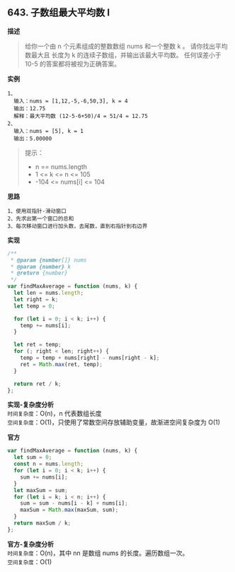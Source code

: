 ## 643. 子数组最大平均数 I

**描述**

> 给你一个由 n 个元素组成的整数数组 nums 和一个整数 k 。
> 请你找出平均数最大且 长度为 k 的连续子数组，并输出该最大平均数。
> 任何误差小于 10-5 的答案都将被视为正确答案。

**实例**

```
1、
  输入：nums = [1,12,-5,-6,50,3], k = 4
  输出：12.75
  解释：最大平均数 (12-5-6+50)/4 = 51/4 = 12.75
2、
  输入：nums = [5], k = 1
  输出：5.00000
```

> 提示：
>
> - n == nums.length
> - 1 <= k <= n <= 105
> - -104 <= nums[i] <= 104

**思路**

```
1、使用双指针-滑动窗口
2、先求出第一个窗口的总和
3、每次移动窗口进行加头数，去尾数，直到右指针到右边界
```

**实现**

```js
/**
 * @param {number[]} nums
 * @param {number} k
 * @return {number}
 */
var findMaxAverage = function (nums, k) {
  let len = nums.length;
  let right = k;
  let temp = 0;

  for (let i = 0; i < k; i++) {
    temp += nums[i];
  }

  let ret = temp;
  for (; right < len; right++) {
    temp = temp + nums[right] - nums[right - k];
    ret = Math.max(ret, temp);
  }

  return ret / k;
};
```

**实现-复杂度分析**  
`时间复杂度`：O(n)，n 代表数组长度  
`空间复杂度`：O(1)，只使用了常数空间存放辅助变量，故渐进空间复杂度为 O(1)

**官方**

```js
var findMaxAverage = function (nums, k) {
  let sum = 0;
  const n = nums.length;
  for (let i = 0; i < k; i++) {
    sum += nums[i];
  }
  let maxSum = sum;
  for (let i = k; i < n; i++) {
    sum = sum - nums[i - k] + nums[i];
    maxSum = Math.max(maxSum, sum);
  }
  return maxSum / k;
};
```

**官方-复杂度分析**  
`时间复杂度`：O(n)，其中 nn 是数组 nums 的长度。遍历数组一次。  
`空间复杂度`：O(1)
